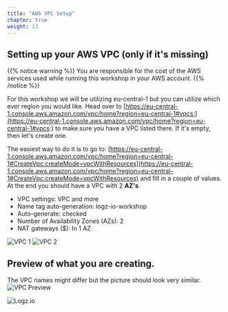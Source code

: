 ```yaml
---
title: "AWS VPC Setup"
chapter: true
weight: 13
---
```


## Setting up your AWS VPC (only if it's missing)

{{% notice warning %}}
You are responsible for the cost of the AWS services used while running this workshop in your AWS account.
{{% /notice %}}

For this workshop we will be utilizing eu-central-1 but you can utilize which ever region you would like. Head over to [https://eu-central-1.console.aws.amazon.com/vpc/home?region=eu-central-1#vpcs:](https://eu-central-1.console.aws.amazon.com/vpc/home?region=eu-central-1#vpcs:) to make sure you have a VPC listed there. If it's empty, then let's create one.

The easiest way to do it is to go to:
[https://eu-central-1.console.aws.amazon.com/vpc/home?region=eu-central-1#CreateVpc:createMode=vpcWithResources](https://eu-central-1.console.aws.amazon.com/vpc/home?region=eu-central-1#CreateVpc:createMode=vpcWithResources)
and fill in a couple of values. At the end you should have a VPC with 2 **AZ's**.

- VPC settings: VPC and more
- Name tag auto-generation: logz-io-workshop
- Auto-generate: checked
- Number of Availability Zones (AZs): 2
- NAT gateways ($): In 1 AZ

![VPC 1](/images/prerequisites/aws-vpc-1.png)
![VPC 2](/images/prerequisites/aws-vpc-2.png)

## Preview of what you are creating.

The VPC names might differ but the picture should look very similar.
![VPC Preview](/images/prerequisites/aws-vpc-preview.png)

![Logz.io](/images/logz-io-badge.png)
